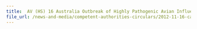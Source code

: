 ```yaml
---
title:  AV (HS) 16 Australia Outbreak of Highly Pathogenic Avian Influenza (HPAI) in Australia 
file_url: /news-and-media/competent-authorities-circulars/2012-11-16-ca.pdf
---
```

